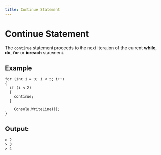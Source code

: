 ```yaml
---
title: Continue Statement
---
```


# Continue Statement

The `continue` statement proceeds to the next iteration of the current **while**, **do**, **for** or **foreach** statement.

## Example
```
for (int i = 0; i < 5; i++)
{
  if (i < 2)
  {
    continue;
  }
  
	Console.WriteLine(i);
}
```

## Output:
```
> 2
> 3
> 4
```

